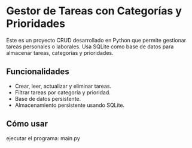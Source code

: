# Gestor de Tareas con Categorías y Prioridades

Este es un proyecto CRUD desarrollado en Python que permite gestionar tareas personales o laborales.
Usa SQLite como base de datos para almacenar tareas, categorías y prioridades.

## Funcionalidades
- Crear, leer, actualizar y eliminar tareas.
- Filtrar tareas por categoría y prioridad.
- Base de datos persistente.
- Almacenamiento persistente usando SQLite.

## Cómo usar
ejecutar el programa: main.py

